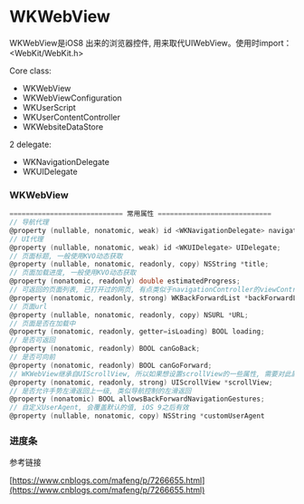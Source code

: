 # WKWebView

WKWebView是iOS8 出来的浏览器控件, 用来取代UIWebView。使用时import：&lt;WebKit/WebKit.h&gt;

Core class:

* WKWebView
* WKWebViewConfiguration
* WKUserScript
* WKUserContentController
* WKWebsiteDataStore

2 delegate:

* WKNavigationDelegate
* WKUIDelegate

### WKWebView

```Objective-C
============================ 常用属性 ============================
// 导航代理
@property (nullable, nonatomic, weak) id <WKNavigationDelegate> navigationDelegate;
// UI代理
@property (nullable, nonatomic, weak) id <WKUIDelegate> UIDelegate;
// 页面标题, 一般使用KVO动态获取
@property (nullable, nonatomic, readonly, copy) NSString *title;
// 页面加载进度, 一般使用KVO动态获取
@property (nonatomic, readonly) double estimatedProgress;
// 可返回的页面列表, 已打开过的网页, 有点类似于navigationController的viewControllers属性
@property (nonatomic, readonly, strong) WKBackForwardList *backForwardList;
// 页面url
@property (nullable, nonatomic, readonly, copy) NSURL *URL;
// 页面是否在加载中
@property (nonatomic, readonly, getter=isLoading) BOOL loading;
// 是否可返回
@property (nonatomic, readonly) BOOL canGoBack;
// 是否可向前
@property (nonatomic, readonly) BOOL canGoForward;
// WKWebView继承自UIScrollView, 所以如果想设置scrollView的一些属性, 需要对此属性进行配置
@property (nonatomic, readonly, strong) UIScrollView *scrollView;
// 是否允许手势左滑返回上一级, 类似导航控制的左滑返回
@property (nonatomic) BOOL allowsBackForwardNavigationGestures;
// 自定义UserAgent, 会覆盖默认的值, iOS 9之后有效
@property (nullable, nonatomic, copy) NSString *customUserAgent
```

### 进度条

参考链接

[https://www.cnblogs.com/mafeng/p/7266655.html](https://www.cnblogs.com/mafeng/p/7266655.html)

